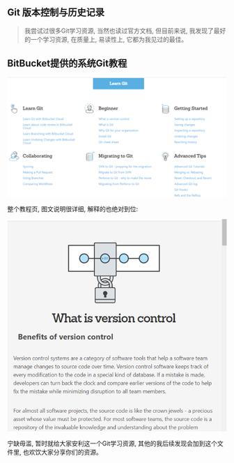 ## Git 版本控制与历史记录

>我尝试过很多Git学习资源, 当然也读过官方文档, 但目前来说, 我发现了最好的一个学习资源, 在质量上, 易读性上, 它都为我见过的最佳。

## BitBucket提供的系统Git教程

![Image](images/BitBucket_1.png)

整个教程页, 图文说明很详细, 解释的也绝对到位:

![Image](images/BitBucket_2.png)

宁缺毋滥, 暂时就给大家安利这一个Git学习资源, 其他的我后续发现会加到这个文件里, 也欢饮大家分享你们的资源。

